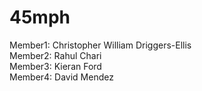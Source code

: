 # 45mph
Member1: Christopher William Driggers-Ellis  
Member2: Rahul Chari  
Member3: Kieran Ford  
Member4: David Mendez  
